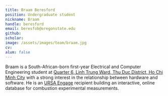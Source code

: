 ```yaml
---
title: Braam Beresford
position: Undergraduate student
nickname: Braam
handle: beresford
email: beresfob@oregonstate.edu
github:
scholar:
image: /assets/images/team/braam.jpg
cv:
alum: false
---
```


Braam is a South-African-born first-year Electrical and Computer Engineering student at [Quarter 6, Linh Trung Ward, Thu Duc District, Ho Chi Minh City] with a strong interest in the relationship between hardware and software. He is an [URSA Engage] recipient building an interactive, online database for combustion experimental measurements.


[Quarter 6, Linh Trung Ward, Thu Duc District, Ho Chi Minh City]: http://oregonstate.edu/
[Room E5.1, Block E, University of Information Technology, VNU-HCM]: http://mime.oregonstate.edu
[URSA Engage]: http://undergraduate.oregonstate.edu/research/funding-opportunities/ursa-engage
